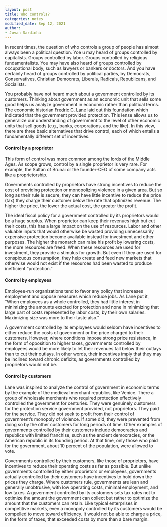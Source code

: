 ```yaml
---
layout: post
title: Who controls?
categories: notes
modified_date: Sep 12, 2021
author:
- Jovan Sardinha
---
```


In recent times, the question of who controls a group of people has almost always been a political question. Yoe u may heard of groups controlled by capitalists. Groups controlled by labor. Groups controlled by religious fundamentalists. You may have also heard of groups controlled by occupational body, such as lawyers or bankers or doctors. And you have certainly heard of groups controlled by political parties, by Democrats, Conservatives, Christian Democrats, Liberals, Radicals, Republicans, and Socialists.

You probably have not heard much about a government controlled by its customers. Thinking about government as an economic unit that sells some good helps us analyze government in economic rather than political terms. The economic historian [Fredric C. Lane](https://en.wikipedia.org/wiki/Frederic_C._Lane) laid out this foundation which indicated that the government provided protection. This lense allows us to generalize our understanding of government to the level of other economic units that sell goods (e.g., banks, corporations, and the like). In this view, there are three basic alternatives that drive control, each of which entails a fundamentally different set of incentives.

#### Control by a proprietor

This form of control was more common among the lords of the Middle Ages. As scope grows, control by a single proprietor is very rare. For example, the Sultan of Brunai or the founder-CEO of some company acts like a proprietorship.

Governments controlled by proprietors have strong incentives to reduce the cost of providing protection or monopolizing violence in a given area. But so long as their rule is secure, they can have little incentive to reduce the price (tax) they charge their customer below the rate that optimizes revenue. The higher the price, the lower the actual cost, the greater the profit.

The ideal fiscal policy for a government controlled by its proprietors would be a huge surplus. When proprietor can keep their revenues high but cut their costs, this has a large impact on the use of resources. Labor and other valuable inputs that would otherwise be wasted providing unnecessarily expensive protection become available instead for investment and other purposes. The higher the monarch can raise his profit by lowering costs, the more resources are freed. When these resources are used for investment, they provide a stimulus for growth. But even if they are used for conspicuous consumption, they help create and feed new markets that otherwise would not exist if the resources had been wasted to produce inefficient “protection.”

#### Control by employees

Employee-run organizations tend to favor any policy that increases employment and oppose measures which reduce jobs. As Lane put it, “When employees as a whole controlled, they had little interest in minimizing the amounts exacted for protection and none in minimizing that large part of costs represented by labor costs, by their own salaries. Maximizing size was more to their taste also.”

A government controlled by its employees would seldom have incentives to either reduce the costs of government or the price charged to their customers. However, where conditions impose strong price resistance, in the form of opposition to higher taxes, governments controlled by employees would be more likely to let their revenues fall below their outlays than to cut their outlays. In other words, their incentives imply that they may be inclined toward chronic deficits, as governments controlled by proprietors would not be.

#### Control by customers

Lane was inspired to analyze the control of government in economic terms by the example of the medieval merchant republics, like Venice. There a group of wholesale merchants who required protection effectively controlled the government for centuries. They were genuinely customers for the protection service government provided, not proprietors. They paid for the service. They did not seek to profit from their control of government’s monopoly of violence. If some did, they were prevented from doing so by the other customers for long periods of time. Other examples of governments controlled by their customers include democracies and republics with limited franchise, such as the ancient democracies, or the American republic in its founding period. At that time, only those who paid for the government, about 10 percent of the population, were allowed to vote.

Governments controlled by their customers, like those of proprietors, have incentives to reduce their operating costs as far as possible. But unlike governments controlled by either proprietors or employees, governments actually controlled by their customers have incentives to hold down the prices they charge. Where customers rule, governments are lean and generally unobtrusive, with low operating costs, minimal employment, and low taxes. A government controlled by its customers sets tax rates not to optimize the amount the government can collect but rather to optimize the amount that the customers can retain. Like typical enterprises in competitive markets, even a monopoly controlled by its customers would be compelled to move toward efficiency. It would not be able to charge a price, in the form of taxes, that exceeded costs by more than a bare margin.
